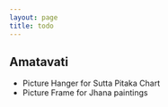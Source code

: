 ```yaml
---
layout: page
title: todo
---
```


## Amatavati

- Picture Hanger for Sutta Pitaka Chart
- Picture Frame for Jhana paintings

